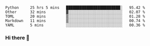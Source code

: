 <!--START_SECTION:waka-->
```text
Python     25 hrs 5 mins   ████████████████████████░   95.42 % 
Other      32 mins         ▓░░░░░░░░░░░░░░░░░░░░░░░░   02.07 % 
TOML       20 mins         ▒░░░░░░░░░░░░░░░░░░░░░░░░   01.28 % 
Markdown   11 mins         ▒░░░░░░░░░░░░░░░░░░░░░░░░   00.74 % 
YAML       5 mins          ░░░░░░░░░░░░░░░░░░░░░░░░░   00.36 % 
```
<!--END_SECTION:waka-->

### Hi there 👋

<!--
**DnC275/DnC275** is a ✨ _special_ ✨ repository because its `README.md` (this file) appears on your GitHub profile.

Here are some ideas to get you started:

- 🔭 I’m currently working on ...
- 🌱 I’m currently learning ...
- 👯 I’m looking to collaborate on ...
- 🤔 I’m looking for help with ...
- 💬 Ask me about ...
- 📫 How to reach me: ...
- 😄 Pronouns: ...
- ⚡ Fun fact: ...
-->
